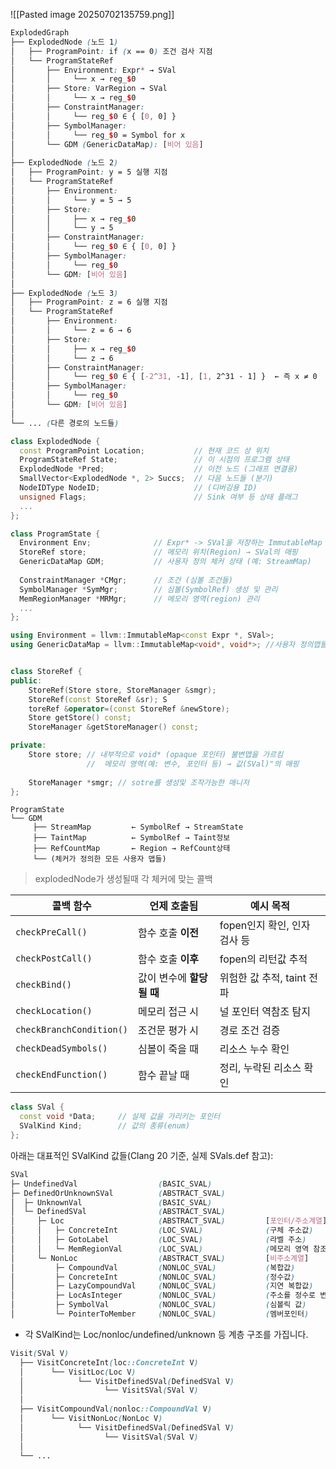 ![[Pasted image 20250702135759.png]]

```scss
ExplodedGraph
├── ExplodedNode (노드 1)
│   ├── ProgramPoint: if (x == 0) 조건 검사 지점
│   └── ProgramStateRef
│       ├── Environment: Expr* → SVal
│       │     └── x → reg_$0
│       ├── Store: VarRegion → SVal
│       │     └── x → reg_$0
│       ├── ConstraintManager:
│       │     └── reg_$0 ∈ { [0, 0] }
│       ├── SymbolManager:
│       │     └── reg_$0 = Symbol for x
│       └── GDM (GenericDataMap): [비어 있음]
│
├── ExplodedNode (노드 2)
│   ├── ProgramPoint: y = 5 실행 지점
│   └── ProgramStateRef
│       ├── Environment:
│       │     └── y = 5 → 5
│       ├── Store:
│       │     ├── x → reg_$0
│       │     └── y → 5
│       ├── ConstraintManager:
│       │     └── reg_$0 ∈ { [0, 0] }
│       ├── SymbolManager:
│       │     └── reg_$0
│       └── GDM: [비어 있음]
│
├── ExplodedNode (노드 3)
│   ├── ProgramPoint: z = 6 실행 지점
│   └── ProgramStateRef
│       ├── Environment:
│       │     └── z = 6 → 6
│       ├── Store:
│       │     ├── x → reg_$0
│       │     └── z → 6
│       ├── ConstraintManager:
│       │     └── reg_$0 ∈ { [-2^31, -1], [1, 2^31 - 1] }  ← 즉 x ≠ 0
│       ├── SymbolManager:
│       │     └── reg_$0
│       └── GDM: [비어 있음]
│
└── ... (다른 경로의 노드들)

```


```cpp
class ExplodedNode {
  const ProgramPoint Location;           // 현재 코드 상 위치
  ProgramStateRef State;                 // 이 시점의 프로그램 상태
  ExplodedNode *Pred;                    // 이전 노드 (그래프 연결용)
  SmallVector<ExplodedNode *, 2> Succs;  // 다음 노드들 (분기)
  NodeIDType NodeID;                     // (디버깅용 ID)
  unsigned Flags;                        // Sink 여부 등 상태 플래그
  ...
};
```

```cpp
class ProgramState {
  Environment Env;              // Expr* -> SVal을 저장하는 ImmutableMap
  StoreRef store;               // 메모리 위치(Region) → SVal의 매핑
  GenericDataMap GDM;           // 사용자 정의 체커 상태 (예: StreamMap)
  
  ConstraintManager *CMgr;      // 조건 (심볼 조건들)
  SymbolManager *SymMgr;        // 심볼(SymbolRef) 생성 및 관리
  MemRegionManager *MRMgr;      // 메모리 영역(region) 관리
  ...
};
```

```cpp
using Environment = llvm::ImmutableMap<const Expr *, SVal>;
using GenericDataMap = llvm::ImmutableMap<void*, void*>; //사용자 정의맵들


class StoreRef { 
public: 
    StoreRef(Store store, StoreManager &smgr);
    StoreRef(const StoreRef &sr); S
    toreRef &operator=(const StoreRef &newStore);
    Store getStore() const; 
    StoreManager &getStoreManager() const;

private: 
    Store store; // 내부적으로 void* (opaque 포인터) 불변맵을 가르킴
                 //  메모리 영역(예: 변수, 포인터 등) → 값(SVal)"의 매핑
                 
    StoreManager *smgr; // sotre를 생성및 조작가능한 매니저
};
```



```
ProgramState
└── GDM
     ├── StreamMap         ← SymbolRef → StreamState
     ├── TaintMap          ← SymbolRef → Taint정보
     ├── RefCountMap       ← Region → RefCount상태
     └── (체커가 정의한 모든 사용자 맵들)
```


>explodedNode가 생성될때 각 체커에 맞는 콜백

| 콜백 함수                    | 언제 호출됨           | 예시 목적               |
| ------------------------ | ---------------- | ------------------- |
| `checkPreCall()`         | 함수 호출 **이전**     | fopen인지 확인, 인자 검사 등 |
| `checkPostCall()`        | 함수 호출 **이후**     | fopen의 리턴값 추적       |
| `checkBind()`            | 값이 변수에 **할당될 때** | 위험한 값 추적, taint 전파  |
| `checkLocation()`        | 메모리 접근 시         | 널 포인터 역참조 탐지        |
| `checkBranchCondition()` | 조건문 평가 시         | 경로 조건 검증            |
| `checkDeadSymbols()`     | 심볼이 죽을 때         | 리소스 누수 확인           |
| `checkEndFunction()`     | 함수 끝날 때          | 정리, 누락된 리소스 확인      |

```cpp
class SVal {
  const void *Data;     // 실제 값을 가리키는 포인터
  SValKind Kind;        // 값의 종류(enum)
};
```

아래는 대표적인 SValKind 값들(Clang 20 기준, 실제 SVals.def 참고):

```scss
SVal
├─ UndefinedVal                  (BASIC_SVAL)
├─ DefinedOrUnknownSVal          (ABSTRACT_SVAL)
│  ├─ UnknownVal                 (BASIC_SVAL)
│  └─ DefinedSVal                (ABSTRACT_SVAL)
│     ├─ Loc                     (ABSTRACT_SVAL)         [포인터/주소계열]
│     │   ├─ ConcreteInt         (LOC_SVAL)              (구체 주소값)
│     │   ├─ GotoLabel           (LOC_SVAL)              (라벨 주소)
│     │   └─ MemRegionVal        (LOC_SVAL)              (메모리 영역 참조)
│     └─ NonLoc                  (ABSTRACT_SVAL)         [비주소계열]
│         ├─ CompoundVal         (NONLOC_SVAL)           (복합값)
│         ├─ ConcreteInt         (NONLOC_SVAL)           (정수값)
│         ├─ LazyCompoundVal     (NONLOC_SVAL)           (지연 복합값)
│         ├─ LocAsInteger        (NONLOC_SVAL)           (주소를 정수로 변환)
│         ├─ SymbolVal           (NONLOC_SVAL)           (심볼릭 값)
│         └─ PointerToMember     (NONLOC_SVAL)           (멤버포인터)
```
- 각 SValKind는 Loc/nonloc/undefined/unknown 등 계층 구조를 가집니다.


```scss
Visit(SVal V)
  ├── VisitConcreteInt(loc::ConcreteInt V)
  │      └── VisitLoc(Loc V)
  │            └── VisitDefinedSVal(DefinedSVal V)
  │                  └── VisitSVal(SVal V)
  │
  ├── VisitCompoundVal(nonloc::CompoundVal V)
  │      └── VisitNonLoc(NonLoc V)
  │            └── VisitDefinedSVal(DefinedSVal V)
  │                  └── VisitSVal(SVal V)
  │
  └── ...
```


   
